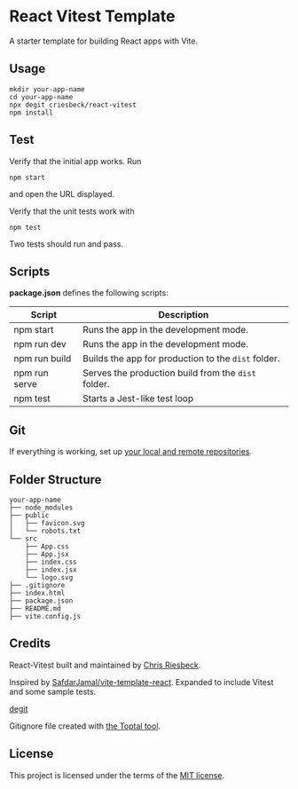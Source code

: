 # React Vitest Template

A starter template for building React apps with Vite.

## Usage

```
mkdir your-app-name
cd your-app-name
npx degit criesbeck/react-vitest
npm install
```

## Test

Verify that the initial app works. Run

```
npm start
```

and open the URL displayed.

Verify that the unit tests work with

```
npm test
```

Two tests should run and pass. 

## Scripts

**package.json** defines the following scripts:

| Script         | Description                                         |
| -------------- | --------------------------------------------------- |
| npm start      | Runs the app in the development mode.               |
| npm run dev    | Runs the app in the development mode.               |
| npm run build  | Builds the app for production to the `dist` folder. |
| npm run serve  | Serves the production build from the `dist` folder. |
| npm test       | Starts a Jest-like test loop                        |


## Git

If everything is working, set up [your local and remote repositories](https://docs.github.com/en/get-started/importing-your-projects-to-github/importing-source-code-to-github/adding-locally-hosted-code-to-github#adding-a-local-repository-to-github-using-git).

## Folder Structure

```
your-app-name
├── node_modules
├── public
│   ├── favicon.svg
│   └── robots.txt
└── src
    ├── App.css
    ├── App.jsx
    ├── index.css
    ├── index.jsx
    └── logo.svg
├── .gitignore
├── index.html
├── package.json
├── README.md
├── vite.config.js
```

## Credits

React-Vitest built and maintained by [Chris Riesbeck](https://github.com/criesbeck).

Inspired by [SafdarJamal/vite-template-react](https://github.com/SafdarJamal/vite-template-react).
Expanded to include Vitest and some sample tests.

[degit](https://www.npmjs.com/package/degit)

Gitignore file created with [the Toptal tool](https://www.toptal.com/developers/gitignore/api/react,firebase,visualstudiocode,macos,windows).


## License

This project is licensed under the terms of the [MIT license](./LICENSE).
